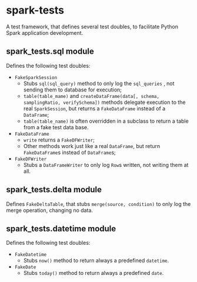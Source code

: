 # spark-tests

A test framework, that defines several test doubles, to facilitate Python Spark application development.

## spark_tests.sql module

Defines the following test doubles:

* `FakeSparkSession`
  * Stubs  `sql(sql_query)`  method to only log the `sql_queries` , not sending them to database for execution;
  * `table(table_mame)` and `createDataFrame(data[, schema, samplingRatio, verifySchema])`  methods delegate execution to the real `SparkSession`, but returns a `FakeDataFrame` instead of a `DataFrame`;
  * `table(table_name)` is often overridden in a subclass to return a table from a fake test data base.
* `FakeDataFrame`
  *  `write` returns a `FakeDFWriter`;
  * Other methods work just like a real `DataFrame`, but return `FakeDataFrame`s instead of `DataFrame`s;
* `FakeDFWriter`
  * Stubs a `DataFrameWriter` to only log `Row`s written, not writing them at all.

## spark_tests.delta module

Defines `FakeDeltaTable`, that stubs `merge(source, condition)` to only log the merge operation, changing no data.

## spark_tests.datetime module

Defines the following test doubles:

* `FakeDatetime`
  * Stubs `now()` method to return always a predefined `datetime`.
* `FakeDate`
  * Stubs `today()` method to return always a predefined `date`.